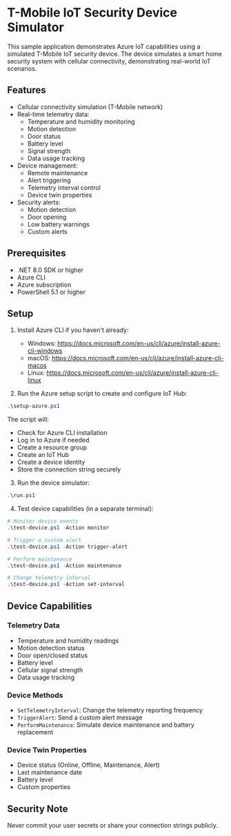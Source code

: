 # T-Mobile IoT Security Device Simulator

This sample application demonstrates Azure IoT capabilities using a simulated T-Mobile IoT security device. The device simulates a smart home security system with cellular connectivity, demonstrating real-world IoT scenarios.

## Features

- Cellular connectivity simulation (T-Mobile network)
- Real-time telemetry data:
  - Temperature and humidity monitoring
  - Motion detection
  - Door status
  - Battery level
  - Signal strength
  - Data usage tracking
- Device management:
  - Remote maintenance
  - Alert triggering
  - Telemetry interval control
  - Device twin properties
- Security alerts:
  - Motion detection
  - Door opening
  - Low battery warnings
  - Custom alerts

## Prerequisites

- .NET 8.0 SDK or higher
- Azure CLI
- Azure subscription
- PowerShell 5.1 or higher

## Setup

1. Install Azure CLI if you haven't already:
   - Windows: https://docs.microsoft.com/en-us/cli/azure/install-azure-cli-windows
   - macOS: https://docs.microsoft.com/en-us/cli/azure/install-azure-cli-macos
   - Linux: https://docs.microsoft.com/en-us/cli/azure/install-azure-cli-linux

2. Run the Azure setup script to create and configure IoT Hub:
```powershell
.\setup-azure.ps1
```
The script will:
- Check for Azure CLI installation
- Log in to Azure if needed
- Create a resource group
- Create an IoT Hub
- Create a device identity
- Store the connection string securely

3. Run the device simulator:
```powershell
.\run.ps1
```

4. Test device capabilities (in a separate terminal):
```powershell
# Monitor device events
.\test-device.ps1 -Action monitor

# Trigger a custom alert
.\test-device.ps1 -Action trigger-alert

# Perform maintenance
.\test-device.ps1 -Action maintenance

# Change telemetry interval
.\test-device.ps1 -Action set-interval
```

## Device Capabilities

### Telemetry Data
- Temperature and humidity readings
- Motion detection status
- Door open/closed status
- Battery level
- Cellular signal strength
- Data usage tracking

### Device Methods
- `SetTelemetryInterval`: Change the telemetry reporting frequency
- `TriggerAlert`: Send a custom alert message
- `PerformMaintenance`: Simulate device maintenance and battery replacement

### Device Twin Properties
- Device status (Online, Offline, Maintenance, Alert)
- Last maintenance date
- Battery level
- Custom properties

## Security Note

Never commit your user secrets or share your connection strings publicly. 